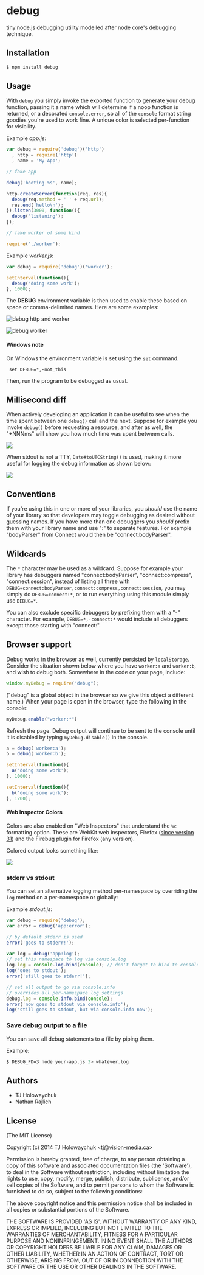 # debug

tiny node.js debugging utility modelled after node core's debugging technique.

## Installation

```bash
$ npm install debug
```

## Usage

With `debug` you simply invoke the exported function to generate your debug function, passing it a name which will determine if a noop function is returned, or a decorated `console.error`, so all of the `console` format string goodies you're used to work fine. A unique color is selected per-function for visibility.

Example _app.js_:

```javascript
var debug = require('debug')('http')
  , http = require('http')
  , name = 'My App';

// fake app

debug('booting %s', name);

http.createServer(function(req, res){
  debug(req.method + ' ' + req.url);
  res.end('hello\n');
}).listen(3000, function(){
  debug('listening');
});

// fake worker of some kind

require('./worker');
```

Example _worker.js_:

```javascript
var debug = require('debug')('worker');

setInterval(function(){
  debug('doing some work');
}, 1000);
```

The **DEBUG** environment variable is then used to enable these based on space or comma-delimited names. Here are some examples:

![debug http and worker](http://f.cl.ly/items/18471z1H402O24072r1J/Screenshot.png)

![debug worker](http://f.cl.ly/items/1X413v1a3M0d3C2c1E0i/Screenshot.png)

#### Windows note

On Windows the environment variable is set using the `set` command.

```text
 set DEBUG=*,-not_this
```

Then, run the program to be debugged as usual.

## Millisecond diff

When actively developing an application it can be useful to see when the time spent between one `debug()` call and the next. Suppose for example you invoke `debug()` before requesting a resource, and after as well, the "+NNNms" will show you how much time was spent between calls.

![](http://f.cl.ly/items/2i3h1d3t121M2Z1A3Q0N/Screenshot.png)

When stdout is not a TTY, `Date#toUTCString()` is used, making it more useful for logging the debug information as shown below:

![](http://f.cl.ly/items/112H3i0e0o0P0a2Q2r11/Screenshot.png)

## Conventions

If you're using this in one or more of your libraries, you _should_ use the name of your library so that developers may toggle debugging as desired without guessing names. If you have more than one debuggers you _should_ prefix them with your library name and use ":" to separate features. For example "bodyParser" from Connect would then be "connect:bodyParser".

## Wildcards

The `*` character may be used as a wildcard. Suppose for example your library has debuggers named "connect:bodyParser", "connect:compress", "connect:session", instead of listing all three with `DEBUG=connect:bodyParser,connect:compress,connect:session`, you may simply do `DEBUG=connect:*`, or to run everything using this module simply use `DEBUG=*`.

You can also exclude specific debuggers by prefixing them with a "-" character. For example, `DEBUG=*,-connect:*` would include all debuggers except those starting with "connect:".

## Browser support

Debug works in the browser as well, currently persisted by `localStorage`. Consider the situation shown below where you have `worker:a` and `worker:b`, and wish to debug both. Somewhere in the code on your page, include:

```javascript
window.myDebug = require("debug");
```

\("debug" is a global object in the browser so we give this object a different name.\) When your page is open in the browser, type the following in the console:

```javascript
myDebug.enable("worker:*")
```

Refresh the page. Debug output will continue to be sent to the console until it is disabled by typing `myDebug.disable()` in the console.

```javascript
a = debug('worker:a');
b = debug('worker:b');

setInterval(function(){
  a('doing some work');
}, 1000);

setInterval(function(){
  b('doing some work');
}, 1200);
```

#### Web Inspector Colors

Colors are also enabled on "Web Inspectors" that understand the `%c` formatting option. These are WebKit web inspectors, Firefox \([since version 31](https://hacks.mozilla.org/2014/05/editable-box-model-multiple-selection-sublime-text-keys-much-more-firefox-developer-tools-episode-31/)\) and the Firebug plugin for Firefox \(any version\).

Colored output looks something like:

![](https://cloud.githubusercontent.com/assets/71256/3139768/b98c5fd8-e8ef-11e3-862a-f7253b6f47c6.png)

### stderr vs stdout

You can set an alternative logging method per-namespace by overriding the `log` method on a per-namespace or globally:

Example _stdout.js_:

```javascript
var debug = require('debug');
var error = debug('app:error');

// by default stderr is used
error('goes to stderr!');

var log = debug('app:log');
// set this namespace to log via console.log
log.log = console.log.bind(console); // don't forget to bind to console!
log('goes to stdout');
error('still goes to stderr!');

// set all output to go via console.info
// overrides all per-namespace log settings
debug.log = console.info.bind(console);
error('now goes to stdout via console.info');
log('still goes to stdout, but via console.info now');
```

### Save debug output to a file

You can save all debug statements to a file by piping them.

Example:

```bash
$ DEBUG_FD=3 node your-app.js 3> whatever.log
```

## Authors

* TJ Holowaychuk
* Nathan Rajlich

## License

\(The MIT License\)

Copyright \(c\) 2014 TJ Holowaychuk &lt;tj@vision-media.ca&gt;

Permission is hereby granted, free of charge, to any person obtaining a copy of this software and associated documentation files \(the 'Software'\), to deal in the Software without restriction, including without limitation the rights to use, copy, modify, merge, publish, distribute, sublicense, and/or sell copies of the Software, and to permit persons to whom the Software is furnished to do so, subject to the following conditions:

The above copyright notice and this permission notice shall be included in all copies or substantial portions of the Software.

THE SOFTWARE IS PROVIDED 'AS IS', WITHOUT WARRANTY OF ANY KIND, EXPRESS OR IMPLIED, INCLUDING BUT NOT LIMITED TO THE WARRANTIES OF MERCHANTABILITY, FITNESS FOR A PARTICULAR PURPOSE AND NONINFRINGEMENT. IN NO EVENT SHALL THE AUTHORS OR COPYRIGHT HOLDERS BE LIABLE FOR ANY CLAIM, DAMAGES OR OTHER LIABILITY, WHETHER IN AN ACTION OF CONTRACT, TORT OR OTHERWISE, ARISING FROM, OUT OF OR IN CONNECTION WITH THE SOFTWARE OR THE USE OR OTHER DEALINGS IN THE SOFTWARE.

